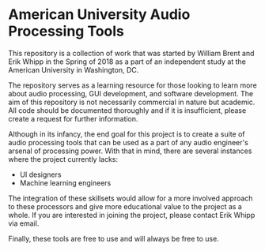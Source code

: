 # American University Audio Processing Tools

This repository is a collection of work that was started by William Brent and Erik Whipp in the Spring of 2018 as a part of an independent study at the American University in Washington, DC.

The repository serves as a learning resource for those looking to learn more about audio processing, GUI development, and software development. The aim of this repository is not necessarily commercial in nature but academic. All code should be documented thoroughly and if it is insufficient, please create a request for further information.

Although in its infancy, the end goal for this project is to create a suite of audio processing tools that can be used as a part of any audio engineer's arsenal of processing power. With that in mind, there are several instances where the project currently lacks:

* UI designers
* Machine learning engineers

The integration of these skillsets would allow for a more involved approach to these processors and give more educational value to the project as a whole. If you are interested in joining the project, please contact Erik Whipp via email.

Finally, these tools are free to use and will always be free to use.
